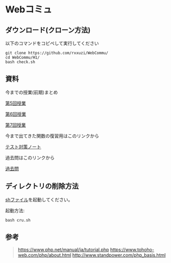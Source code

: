 # Webコミュ

## ダウンロード(クローン方法)

以下のコマンドをコピペして実行してください

~~~shell
git clone https://github.com/rxxuzi/WebCommu/
cd WebCommu/H1/
bash check.sh
~~~

## 資料

今までの授業(前期)まとめ

[第5回授業](H1/v5/)

[第6回授業](H1/v6/)

[第7回授業](H1/v7/)

今まで出てきた関数の復習用はこのリンクから

[テスト対策ノート](H1/exp/)

過去問はこのリンクから

[過去問](2022/)

## ディレクトリの削除方法

[shファイル](cru.sh)を起動してください。

起動方法:

~~~shell
bash cru.sh
~~~

## 参考

> https://www.php.net/manual/ja/tutorial.php
> https://www.tohoho-web.com/php/about.html
> http://www.standpower.com/php_basis.html
